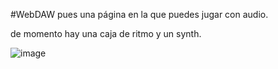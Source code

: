 #WebDAW
pues una página en la que puedes jugar con audio.

de momento hay una caja de ritmo y un synth.

![image](https://github.com/user-attachments/assets/d3206944-fe9f-49a4-81de-ed76d97e0297)
